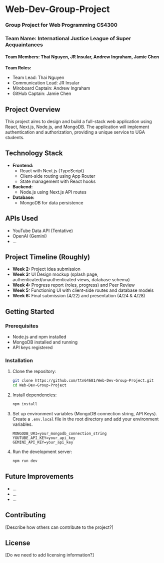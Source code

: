 # Web-Dev-Group-Project

### Group Project for Web Programming CS4300

### Team Name: International Justice League of Super Acquaintances

#### Team Members: Thai Nguyen, JR Insular, Andrew Ingraham, Jamie Chen

**Team Roles:**

- Team Lead: Thai Nguyen
- Communication Lead: JR Insular
- Miroboard Captain: Andrew Ingraham
- GitHub Captain: Jamie Chen

## Project Overview

This project aims to design and build a full-stack web application using React, Next.js, Node.js, and MongoDB. The application will implement authentication and authorization, providing a unique service to UGA students.

## Technology Stack

- **Frontend:**
  - React with Next.js (TypeScript)
  - Client-side routing using App Router
  - State management with React hooks
- **Backend:**
  - Node.js using Next.js API routes
- **Database:**
  - MongoDB for data persistence

## APIs Used

- YouTube Data API (Tentative)
- OpenAI (Gemini)
- ...

## Project Timeline (Roughly)

- **Week 2:** Project idea submission
- **Week 3:** UI Design mockup (splash page, authenticated/unauthenticated views, database schema)
- **Week 4:** Progress report (roles, progress) and Peer Review
- **Week 5:** Functioning UI with client-side routes and database models
- **Week 6:** Final submission (4/22) and presentation (4/24 & 4/28)

## Getting Started

### Prerequisites

- Node.js and npm installed
- MongoDB installed and running
- API keys registered

### Installation

1.  Clone the repository:
    ```bash
    git clone https://github.com/ttn64681/Web-Dev-Group-Project.git
    cd Web-Dev-Group-Project
    ```
2.  Install dependencies:
    ```bash
    npm install
    ```
3.  Set up environment variables (MongoDB connection string, API Keys). Create a `.env.local` file in the root directory and add your environment variables.
    ```
    MONGODB_URI=your_mongodb_connection_string
    YOUTUBE_API_KEY=your_api_key
    GEMINI_API_KEY=your_api_key
    ```
4.  Run the development server:
    ```bash
    npm run dev
    ```

## Future Improvements

- ...
- ...
- ...

## Contributing

[Describe how others can contribute to the project?]

## License

[Do we need to add licensing information?]
